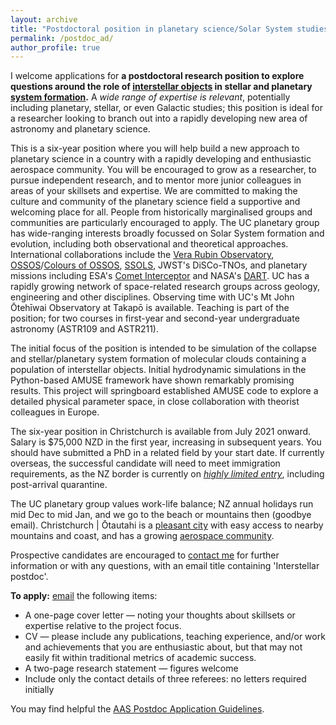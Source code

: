 ```yaml
---
layout: archive
title: "Postdoctoral position in planetary science/Solar System studies/star formation"
permalink: /postdoc_ad/
author_profile: true
---
```



I welcome applications for <b>a postdoctoral research position to explore questions around the role of <a href="https://arxiv.org/abs/1907.01910">interstellar objects</a> in stellar and planetary <a href="https://arxiv.org/abs/1903.04451">system formation</a>.</b>
A <i>wide range of expertise is relevant</i>, potentially including planetary, stellar, or even Galactic studies; this position is ideal for a researcher looking to branch out into a rapidly developing new area of astronomy and planetary science.

This is a six-year position where you will help build a new approach to planetary science in a country with a rapidly developing and enthusiastic aerospace community. 
You will be encouraged to grow as a researcher, to pursue independent research, and to mentor more junior colleagues in areas of your skillsets and expertise. 
We are committed to making the culture and community of the planetary science field a supportive and welcoming place for all. 
People from historically marginalised groups and communities are particularly encouraged to apply.
The UC planetary group has wide-ranging interests broadly focussed on Solar System formation and evolution, including both observational and theoretical approaches. 
International collaborations include the <a href="http://lsst-sssc.github.io/index.html">Vera Rubin Observatory</a>, <a href="http://www.ossos-survey.org/">OSSOS</a>/<a href="https://www.colossos.net/">Colours of OSSOS</a>, <a href="https://www.ssols.space/">SSOLS</a>, JWST's DiSCo-TNOs, and planetary missions including ESA's <a href="https://www.cometinterceptor.space/">Comet Interceptor</a> and NASA's <a href="https://www.nasa.gov/planetarydefense/dart/">DART</a>. 
UC has a rapidly growing network of space-related research groups across geology, engineering and other disciplines.
Observing time with UC's Mt John Ōtehīwai Observatory at Takapō is available.
Teaching is part of the position; for two courses in first-year and second-year undergraduate astronomy (ASTR109 and ASTR211).

The initial focus of the position is intended to be simulation of the collapse and stellar/planetary system formation of molecular clouds containing a population of interstellar objects. 
Initial hydrodynamic simulations in the Python-based AMUSE framework have shown remarkably promising results. 
This project will springboard established AMUSE code to explore a detailed physical parameter space, in close collaboration with theorist colleagues in Europe. 

The six-year position in Christchurch is available from July 2021 onward. 
Salary is <span>&#36;</span>75,000 NZD in the first year, increasing in subsequent years.
You should have submitted a PhD in a related field by your start date. 
If currently overseas, the successful candidate will need to meet immigration requirements, as the NZ border is currently on <i><a href="https://www.immigration.govt.nz/about-us/covid-19/border-closures-and-exceptions">highly limited entry</a></i>, including post-arrival quarantine.

The UC planetary group values work-life balance; NZ annual holidays run mid Dec to mid Jan, and we go to the beach or mountains then (goodbye email).
Christchurch | Ōtautahi is a <a href="https://www.canterbury.ac.nz/life/christchurch/">pleasant city</a> with easy access to nearby mountains and coast, and has a growing <a href="https://www.christchurch.space/">aerospace community</a>.

Prospective candidates are encouraged to <a href="mailto:michele.bannister@canterbury.ac.nz">contact me</a> for further information or with any questions, with an email title containing 'Interstellar postdoc'.

<b>To apply:</b>
<a href="mailto:michele.bannister@canterbury.ac.nz">email</a> the following items:
* A one-page cover letter — noting your thoughts about skillsets or expertise relative to the project focus. 
* CV — please include any publications, teaching experience, and/or work and achievements that you are enthusiastic about, but that may not easily fit within traditional metrics of academic success. 
* A two-page research statement — figures welcome
* Include only the contact details of three referees: no letters required initially

You may find helpful the <a href="https://jobregister.aas.org/postdoc-application-guidelines">AAS Postdoc Application Guidelines</a>.
